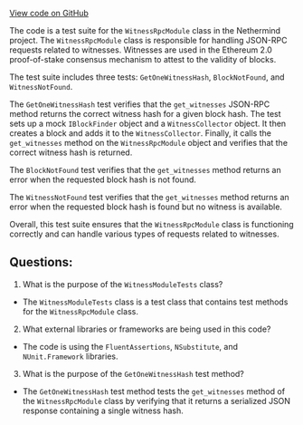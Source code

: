 [View code on GitHub](https://github.com/NethermindEth/nethermind/src/Nethermind/Nethermind.JsonRpc.Test/Modules/WitnessModuleRpcTests.cs)

The code is a test suite for the `WitnessRpcModule` class in the Nethermind project. The `WitnessRpcModule` class is responsible for handling JSON-RPC requests related to witnesses. Witnesses are used in the Ethereum 2.0 proof-of-stake consensus mechanism to attest to the validity of blocks. 

The test suite includes three tests: `GetOneWitnessHash`, `BlockNotFound`, and `WitnessNotFound`. 

The `GetOneWitnessHash` test verifies that the `get_witnesses` JSON-RPC method returns the correct witness hash for a given block hash. The test sets up a mock `IBlockFinder` object and a `WitnessCollector` object. It then creates a block and adds it to the `WitnessCollector`. Finally, it calls the `get_witnesses` method on the `WitnessRpcModule` object and verifies that the correct witness hash is returned. 

The `BlockNotFound` test verifies that the `get_witnesses` method returns an error when the requested block hash is not found. 

The `WitnessNotFound` test verifies that the `get_witnesses` method returns an error when the requested block hash is found but no witness is available. 

Overall, this test suite ensures that the `WitnessRpcModule` class is functioning correctly and can handle various types of requests related to witnesses.
## Questions: 
 1. What is the purpose of the `WitnessModuleTests` class?
- The `WitnessModuleTests` class is a test class that contains test methods for the `WitnessRpcModule` class.

2. What external libraries or frameworks are being used in this code?
- The code is using the `FluentAssertions`, `NSubstitute`, and `NUnit.Framework` libraries.

3. What is the purpose of the `GetOneWitnessHash` test method?
- The `GetOneWitnessHash` test method tests the `get_witnesses` method of the `WitnessRpcModule` class by verifying that it returns a serialized JSON response containing a single witness hash.
